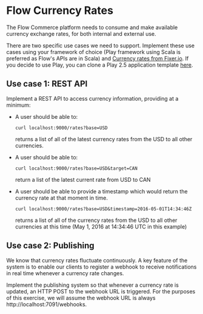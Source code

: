 # Flow Currency Rates

The Flow Commerce platform needs to consume and make available
currency exchange rates, for both internal and external use.

There are two specific use cases we need to support. Implement these
use cases using your framework of choice (Play framework using Scala is preferred as Flow's
APIs are in Scala) and [Currency rates from
Fixer.io](http://fixer.io/). If you decide to use Play, you can clone a Play 2.5 application template [here](https://github.com/flowcommerce/play-scala-2.5).

## Use case 1: REST API

Implement a REST API to access currency information, providing at a
minimum:

  - A user should be able to:

        curl localhost:9000/rates?base=USD

    returns a list of all of the latest currency rates from the USD to
    all other currencies.

  - A user should be able to:

        curl localhost:9000/rates?base=USD&target=CAN

    return a list of the latest current rate from USD to CAN

  - A user should be able to provide a timestamp which would
    return the currency rate at that moment in time.

        curl localhost:9000/rates?base=USD&timestamp=2016-05-01T14:34:46Z

    returns a list of all of the currency rates from the USD to all
    other currencies at this time (May 1, 2016 at 14:34:46 UTC in this
    example)


## Use case 2: Publishing

We know that currency rates fluctuate continuously. A key feature of
the system is to enable our clients to register a webhook to receive
notifications in real time whenever a currency rate changes.

Implement the publishing system so that whenever a currency rate is
updated, an HTTP POST to the webhook URL is triggered. For the
purposes of this exercise, we will assume the webhook URL is always
http://localhost:7091/webhooks.
